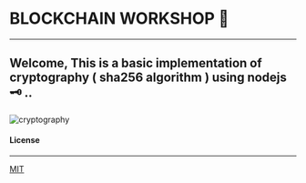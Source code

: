
# BLOCKCHAIN WORKSHOP 🌌 
---

## Welcome, This is a basic implementation of cryptography ( sha256 algorithm ) using nodejs 🗝 ..

![cryptography](https://rancidnews.files.wordpress.com/2012/11/cryptoanim1.gif)

#### License
---
[MIT](https://choosealicense.com/licenses/mit/)  
